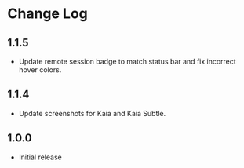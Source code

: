 # Change Log

## 1.1.5
- Update remote session badge to match status bar and fix incorrect hover colors.

## 1.1.4
- Update screenshots for Kaia and Kaia Subtle.

## 1.0.0
- Initial release
